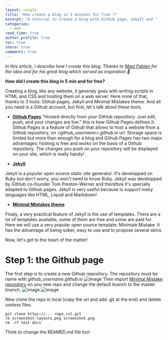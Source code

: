 ```yaml
---
layout: single
title: "How create a blog in 5 minutes for free ?"
excerpt: "A tutorial to create a blog with Github page, Jekyll and "
categories:
  - web
read_time: true
author_profile: true
toc: true
share: true
comments: true
---
```

*In this article, I describe how I create this blog. Thanks to [Mael Fabien](https://maelfabien.github.io/) for the idea and for his great blog which served as inspiration :raised_hands:.*

**How did I create this blog in 5 min and for free?**

Creating a blog, like any website, it generaly goes with writing scripts in HTML and CSS and hosting them on a web server. Here none of that, thanks to 3 tools: Github pages, Jekyll and Minimal Mistakes theme. And all you need is a Github account, but first, let's talk about these tools.

* **[Github Pages](https://pages.github.com/)**
"Hosted directly from your GitHub repository. Just edit, push, and your changes are live." this is how Github Pages defines it. Github Pages is a feature of Github that allows to host a website from a Github repository, on *<github_username>.github.io* url. Storage space is limited but more than enough for a blog and Github Pages has two major advantages: hosting is free and works on the basis of a Github repository. The changes you push on your repository will be displayed on your site, which is really handy!

* **[Jekyll](https://jekyllrb.com/)**

Jekyll is a popular open source static site generator. It's developped on Ruby but don't worry, you won't need to know Ruby. Jekyll was developped by GitHub co-founder Tom Preston-Werner and therefore it's specially adapted to Github pages. Jekyll is very useful because is support many languages like HTML, Liquid and Markdown!

* **[Minimal Mistakes theme](https://github.com/mmistakes/minimal-mistakes)**

Finaly, a very practical feature of Jekyll is the use of templates. There are a lot of templates available, some of them are free and some are paid for. Here we will use a very popular open source template: Minimale Mistake. It has the advantage of being sober, easy to use and to propose several skins.

Now, let's get to the heart of the matter!

# Step 1: the Github page

The first step is to create a new Github repository. The repository must be name with *github_username.github.io*
![image](https://leoguillaume.github.io/assets/images/2020-22-10-blogtutorial/screenshot-1.png)
Then import [Minimal Mistake repository](https://github.com/mmistakes/minimal-mistakes) on you new repo and change the default branch to the master branch.
![image]()
![image]()

New clone the repo in local (copy the url and add .git at the end) and delete useless files.

```console
git clone https://... repo_rul.git
rm screenshot-layouts.png screenshot.png
rm -rf test docs
```
Think to change the REAMED.md file too!
